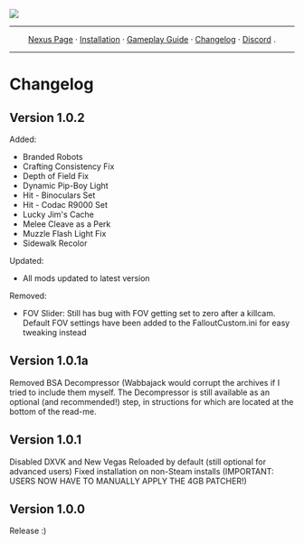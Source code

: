 <a href="https://www.nexusmods.com/newvegas/mods/81063"><img src="https://staticdelivery.nexusmods.com/mods/130/images/81063/81063-1683589677-1049224095.png" target="_blank"></a>

---

<p align="center">
  <a href="https://www.nexusmods.com/newvegas/mods/81063">Nexus Page</a> ·
  <a href="README.md">Installation</a> ·
  <a href="GAMEPLAY.md">Gameplay Guide</a> ·
  <a href="CHANGELOG.md">Changelog</a> ·
  <a href="https://discord.gg/SZGAXZYtHf">Discord</a> .
</p>

---

# Changelog

## Version 1.0.2
Added: 
- Branded Robots
- Crafting Consistency Fix
- Depth of Field Fix
- Dynamic Pip-Boy Light
- Hit - Binoculars Set
- Hit - Codac R9000 Set
- Lucky Jim's Cache
- Melee Cleave as a Perk
- Muzzle Flash Light Fix
- Sidewalk Recolor

Updated:
- All mods updated to latest version

Removed: 
- FOV Slider: Still has bug with FOV getting set to zero after a killcam. Default FOV settings have been added to the FalloutCustom.ini for easy tweaking instead



## Version 1.0.1a
Removed BSA Decompressor (Wabbajack would corrupt the archives if I tried to include them myself. The Decompressor is still available as an optional (and recommended!) step, in structions for which are located at the bottom of the read-me.

## Version 1.0.1

Disabled DXVK and New Vegas Reloaded by default (still optional for advanced users)
Fixed installation on non-Steam installs (IMPORTANT: USERS NOW HAVE TO MANUALLY APPLY THE 4GB PATCHER!)

## Version 1.0.0

Release :)
